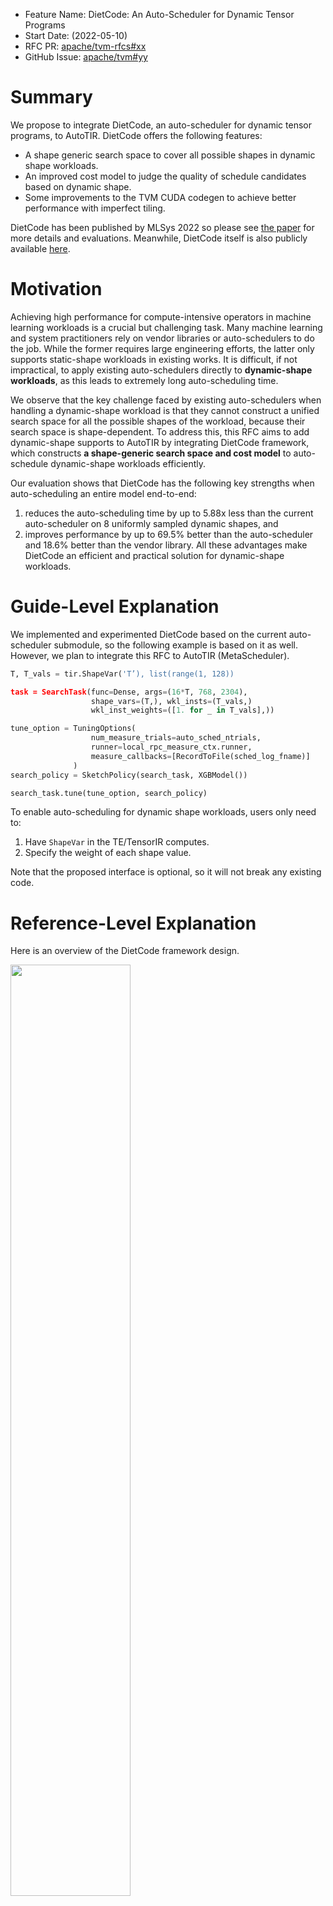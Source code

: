 - Feature Name: DietCode: An Auto-Scheduler for Dynamic Tensor Programs
- Start Date: (2022-05-10)
- RFC PR: [apache/tvm-rfcs#xx](https://github.com/apache/tvm-rfcs/pull/xx)
- GitHub Issue: [apache/tvm#yy](https://github.com/apache/tvm/pull/yy)

# Summary
[summary]: #summary

We propose to integrate DietCode, an auto-scheduler for dynamic tensor programs,
to AutoTIR. DietCode offers the following features:
- A shape generic search space to cover all possible shapes in dynamic shape
  workloads.
- An improved cost model to judge the quality of schedule candidates based on
  dynamic shape.
- Some improvements to the TVM CUDA codegen to achieve better performance with
  imperfect tiling.

DietCode has been published by MLSys 2022 so please see [the
paper](https://proceedings.mlsys.org/paper/2022/hash/fa7cdfad1a5aaf8370ebeda47a1ff1c3-Abstract.html)
for more details and evaluations. Meanwhile, DietCode itself is also publicly
available [here](https://github.com/UofT-EcoSystem/DietCode).

# Motivation
[motivation]: #motivation

Achieving high performance for compute-intensive operators in machine learning
workloads is a crucial but challenging task. Many machine learning and system
practitioners rely on vendor libraries or auto-schedulers to do the job. While
the former requires large engineering efforts, the latter only supports
static-shape workloads in existing works. It is difficult, if not impractical,
to apply existing auto-schedulers directly to **dynamic-shape workloads**, as
this leads to extremely long auto-scheduling time.

We observe that the key challenge faced by existing auto-schedulers when
handling a dynamic-shape workload is that they cannot construct a unified search
space for all the possible shapes of the workload, because their search space is
shape-dependent. To address this, this RFC aims to add dynamic-shape supports to
AutoTIR by integrating DietCode framework, which constructs **a shape-generic
search space and cost model** to auto-schedule dynamic-shape workloads
efficiently.

Our evaluation shows that DietCode has the following key strengths when
auto-scheduling an entire model end-to-end: 

1. reduces the auto-scheduling time by up to 5.88x less than the current
auto-scheduler on 8 uniformly sampled dynamic shapes, and
1. improves performance by up to 69.5% better than the auto-scheduler and 18.6%
better than the vendor library. All these advantages make DietCode an efficient
and practical solution for dynamic-shape workloads.


# Guide-Level Explanation
[guide-level-explanation]: #guide-level-explanation

We implemented and experimented DietCode based on the current auto-scheduler
submodule, so the following example is based on it as well. However, we plan to
integrate this RFC to AutoTIR (MetaScheduler).

```Python
T, T_vals = tir.ShapeVar('T’), list(range(1, 128))

task = SearchTask(func=Dense, args=(16*T, 768, 2304),
                  shape_vars=(T,), wkl_insts=(T_vals,)
                  wkl_inst_weights=([1. for _ in T_vals],))

tune_option = TuningOptions(
                  num_measure_trials=auto_sched_ntrials,
                  runner=local_rpc_measure_ctx.runner,
                  measure_callbacks=[RecordToFile(sched_log_fname)]
              )
search_policy = SketchPolicy(search_task, XGBModel())

search_task.tune(tune_option, search_policy)
```

To enable auto-scheduling for dynamic shape workloads, users only need to:
1. Have `ShapeVar` in the TE/TensorIR computes.
1. Specify the weight of each shape value.

Note that the proposed interface is optional, so it will not break any existing
code.


# Reference-Level Explanation
[reference-level-explanation]: #reference-level-explanation

Here is an overview of the DietCode framework design.

<img src="./docs/figures/DietCode.jpg" width="61.8%" />

- We construct **a shape-generic search space that consists of micro-kernels**,
  an incomplete program that carries out a tile of the complete computation, to
  efficiently support dynamic-shape workloads. 
  
  We use the hardware constraints (e.g., the maximum number of threads, the
  amount of shared and local memory) rather than the shape information to
  determine the micro-kernel candidates. Those candidates serve as the building
  blocks and are executed repeatedly to carry out a workload instance (defined
  as an static-shape instance of the dynamic-shape workload).
- We build a **micro-kernel-based cost model**. The key insight is that the cost
  of a complete program *P* that is made up of a micro-kernel *M* can be
  decomposed into two parts: 
  
  1. A shape-generic cost function *f*<sub>MK</sub> that predicts the cost of
     *M*, and
  1. A shape-dependent adaption cost function *f*<sub>adapt</sub> that defines
     the penalty of porting *M* to *P*.
  
  While *f*<sub>MK</sub> is a function that has to be learned and updated by
  real hardware measurements during the auto-scheduling process,
  *f*<sub>adapt</sub> is a simple term that can be evaluated using the core
  occupancy and the padding ratio (in other words, it does not require feature
  extraction from the schedules).

# Drawbacks
[drawbacks]: #drawbacks

- The current compilation workflow generates one program per input shape.
  Although we can merge those static-shape programs into a single dynamic-shape
  program like the following code snippet:
  ```CUDA
  __global__ void default_function(float* X, float* W, float* Y,
                                   const int T)
                                   // Note the `T` here.
  ```
  Our evaluations indicate that this program has at least 5% worse performance
  compared with the static-shape alternatives. Hence, we decide to sacrifice the
  binary size for the runtime performance, which can potentially be problematic
  when the hardware resources are limited.

# Rationale and Alternatives
[rationale-and-alternatives]: #rationale-and-alternatives

There is an approach proposed by [Nimble](https://arxiv.org/pdf/2006.03031.pdf),
which partitions a range of dynamic shape to buckets and tunes one kernel for
each bucket. We could, of course, implement this approach to the current
auto-scheduler and AutoTIR. However, as evaluated in the DietCode paper, this
approach is not guaranteed to achieve better performance as static shapes.

# Prior State-of-the-Arts
[prior-sotas]: #prior-sotas

- **Reuse-based Tuner** 

  Selective Tuning ([Cody Yu.
  2019](https://github.com/apache/incubator-tvm/issues/4188)) and ETO ([Jingzhi
  Fang et al. VLDB 2021](http://www.vldb.org/pvldb/vol15/p183-chen.pdf)) group
  workloads into clusters based on a set of pre-defined rules (e.g., similarity
  ratio in Selective Tuning) and reuse the same schedule in a single cluster.

- **Dynamic Neural Networks**

  Dynamic batching is a common graph-level optimization adopted by frameworks
  such as DyNet ([Graham Neubig et al. 2017](http://arxiv.org/abs/1701.03980)),
  Cavs ([Shizhen Xu et al. USENIX ATC
  2018](https://www.usenix.org/conference/atc18/presentation/xu-shizen)),
  BatchMaker ([Pin Gao et al. EuroSys
  2018](https://doi.org/10.1145/3190508.3190541)), and TensorFlow Fold ([Moshe
  Looks et al. ICLR 2017](https://openreview.net/forum?id=ryrGawqex)) for cases
  when the batch size is dynamic. 
  
  Nimble ([Haichen Shen et al. MLSys
  2021](https://proceedings.mlsys.org/paper/2021/hash/4e732ced3463d06de0ca9a15b6153677-Abstract.html))
  and DISC ([Kai Zhu et al. EuroMLSys
  2021](https://dl.acm.org/doi/10.1145/3437984.3458838)) both design a compiler
  to represent and execute dynamic neural networks. 
  
  Cortex ([Pratik Fegade et al. MLSys
  2021](https://proceedings.mlsys.org/paper/2021/hash/182be0c5cdcd5072bb1864cdee4d3d6e-Abstract.html)
  is a compiler-based framework on recursive neural networks. 
  
  Those works focus on the graph-level optimizations and therefore are
  orthogonal to DietCode, which operates on each individual layer. In fact,
  those graph-level solutions can also leverage DietCode for efficient operator
  code generation.

# Unresolved Questions
[unresolved-questions]: #unresolved-questions

- The current design does not support arbitrary shape dimensions. For better
  auto-scheduling outcomes, we expect that shape dimensions have to be specified
  beforehand.
- The proposed approach mostly works on NVIDIA GPUs and has not been tested on
  other hardware platforms.

# Future Possibilities
[future-possibilities]: #future-possibilities

- Evaluate more operator use cases.
- CPU Support

# Upstream Milestones
[upstream-milestones]: #upstream-milestones

We propose the following milestones for upstreaming, where each bullet point
corresponds to a PR with unit tests of roughly several hundred lines.

- [ ] Code Generation Support
  - Local Padding
  - Loop Partitioning
- [ ] Auto-Scheduler
  - Frontend Interface
  - Sketch Generation
  - Random Annotations
  - Program Measurer
  - Micro-Kernel Cost Model
  - Evolutionary Search
- [ ] Decision-Tree Dispatching

